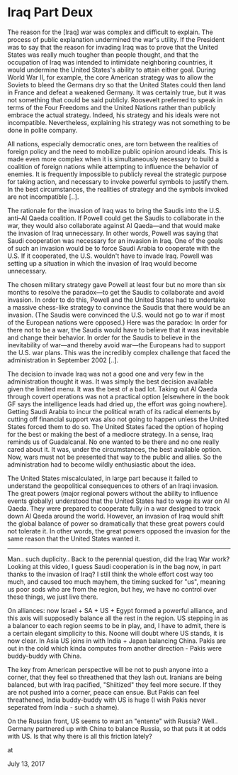 # Iraq Part Deux
The reason for the [Iraq] war was complex and difficult to explain. The process of public explanation undermined the war's utility. If the President was to say that the reason for invading Iraq was to prove that the United States was really much tougher than people thought, and that the occupation of Iraq was intended to intimidate neighboring countries, it would undermine the United States's ability to attain either goal. During World War II, for example, the core American strategy was to allow the Soviets to bleed the Germans dry so that the United States could then land in France and defeat a weakened Germany. It was certainly true, but it was not something that could be said publicly. Roosevelt preferred to speak in terms of the Four Freedoms and the United Nations rather than publicly embrace the actual strategy. Indeed, his strategy and his ideals were not incompatible. Nevertheless, explaining his strategy was not something to be done in polite company.

All nations, especially democratic ones, are torn between the realities of foreign policy and the need to mobilize public opinion around ideals. This is made even more complex when it is simultaneously necessary to build a coalition of foreign nations while attempting to influence the behavior of enemies. It is frequently impossible to publicly reveal the strategic purpose for taking action, and necessary to invoke powerful symbols to justify them. In the best circumstances, the realities of strategy and the symbols invoked are not incompatible [..].

The rationale for the invasion of Iraq was to bring the Saudis into the U.S. anti–Al Qaeda coalition. If Powell could get the Saudis to collaborate in the war, they would also collaborate against Al Qaeda—and that would make the invasion of Iraq unnecessary. In other words, Powell was saying that Saudi cooperation was necessary for an invasion in Iraq. One of the goals of such an invasion would be to force Saudi Arabia to cooperate with the U.S. If it cooperated, the U.S. wouldn't have to invade Iraq. Powell was setting up a situation in which the invasion of Iraq would become unnecessary.

The chosen military strategy gave Powell at least four but no more than six months to resolve the paradox—to get the Saudis to collaborate and avoid invasion. In order to do this, Powell and the United States had to undertake a massive chess-like strategy to convince the Saudis that there would be an invasion. (The Saudis were convinced the U.S. would not go to war if most of the European nations were opposed.) Here was the paradox: In order for there not to be a war, the Saudis would have to believe that it was inevitable and change their behavior. In order for the Saudis to believe in the inevitability of war—and thereby avoid war—the Europeans had to support the U.S. war plans. This was the incredibly complex challenge that faced the administration in September 2002 [..].

The decision to invade Iraq was not a good one and very few in the administration thought it was. It was simply the best decision available given the limited menu. It was the best of a bad lot. Taking out Al Qaeda through covert operations was not a practical option [elsewhere in the book GF says the intelligence leads had dried up, the effort was going nowhere]. Getting Saudi Arabia to incur the political wrath of its radical elements by cutting off financial support was also not going to happen unless the United States forced them to do so. The United States faced the option of hoping for the best or making the best of a mediocre strategy. In a sense, Iraq reminds us of Guadalcanal. No one wanted to be there and no one really cared about it. It was, under the circumstances, the best available option. Now, wars must not be presented that way to the public and allies. So the administration had to become wildly enthusiastic about the idea.

The United States miscalculated, in large part because it failed to understand the geopolitical consequences to others of an Iraqi invasion. The great powers (major regional powers without the ability to influence events globally) understood that the United States had to wage its war on Al Qaeda. They were prepared to cooperate fully in a war designed to track down Al Qaeda around the world. However, an invasion of Iraq would shift the global balance of power so dramatically that these great powers could not tolerate it. In other words, the great powers opposed the invasion for the same reason that the United States wanted it.

-----

Man.. such duplicity.. Back to the perennial question, did the Iraq War work? Looking at this video, I guess Saudi cooperation is in the bag now, in part thanks to the invasion of Iraq? I still think the whole effort cost way too much, and caused too much mayhem, the timing sucked for "us", meaning us poor sods who are from the region, but hey, we have no control over these things, we just live there.

On alliances: now Israel + SA + US + Egypt formed a powerful alliance, and this axis will supposedly balance all the rest in the region. US stepping in as a balancer to each region seems to be in play, and, I have to admit, there is a certain elegant simplicity to this. Noone will doubt where US stands, it is now clear. In Asia US joins in with India + Japan balancing China. Pakis are out in the cold which kinda computes from another direction - Pakis were buddy-buddy with China.

The key from American perspective will be not to push anyone into a corner, that they feel so threathened that they lash out. Iranians are being balanced, but with Iraq pacified, "Shiitized" they feel more secure. If they are not pushed into a corner, peace can ensue. But Pakis can feel threathened, India buddy-buddy with US is huge (I wish Pakis never seperated from India - such a shame).

On the Russian front, US seems to want an "entente" with Russia? Well.. Germany partnered up with China to balance Russia, so that puts it at odds with US. Is that why there is all this friction lately? 







at

July 13, 2017















